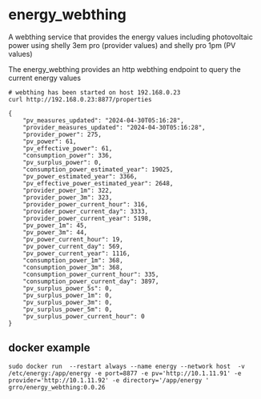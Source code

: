# energy_webthing
A webthing service that provides the energy values including photovoltaic power using shelly 3em pro (provider values) and shelly pro 1pm (PV values)


The energy_webthing provides an http webthing endpoint to query the current energy values
```
# webthing has been started on host 192.168.0.23
curl http://192.168.0.23:8877/properties

{
    "pv_measures_updated": "2024-04-30T05:16:28",
    "provider_measures_updated": "2024-04-30T05:16:28",
    "provider_power": 275,
    "pv_power": 61,
    "pv_effective_power": 61,
    "consumption_power": 336,
    "pv_surplus_power": 0,
    "consumption_power_estimated_year": 19025,
    "pv_power_estimated_year": 3366,
    "pv_effective_power_estimated_year": 2648,
    "provider_power_1m": 322,
    "provider_power_3m": 323,
    "provider_power_current_hour": 316,
    "provider_power_current_day": 3333,
    "provider_power_current_year": 5198,
    "pv_power_1m": 45,
    "pv_power_3m": 44,
    "pv_power_current_hour": 19,
    "pv_power_current_day": 569,
    "pv_power_current_year": 1116,
    "consumption_power_1m": 368,
    "consumption_power_3m": 368,
    "consumption_power_current_hour": 335,
    "consumption_power_current_day": 3897,
    "pv_surplus_power_5s": 0,
    "pv_surplus_power_1m": 0,
    "pv_surplus_power_3m": 0,
    "pv_surplus_power_5m": 0,
    "pv_surplus_power_current_hour": 0
}
```

## docker example
```
sudo docker run  --restart always --name energy --network host  -v /etc/energy:/app/energy -e port=8877 -e pv='http://10.1.11.91' -e provider='http://10.1.11.92' -e directory='/app/energy ' grro/energy_webthing:0.0.26
```
